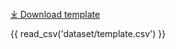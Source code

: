 [⤓ Download template](https://github.com/mc2-center/data-models/raw/main/templates/DatasetView.xlsx)

{{ read_csv('dataset/template.csv') }}
